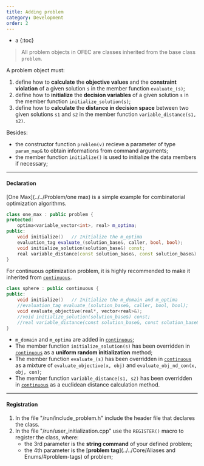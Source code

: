 ```yaml
---
title: Adding problem
category: Development
order: 2
---
```

- a
{:toc}

>All problem objects in OFEC are classes inherited from the base class `problem`.

A problem object must:
1. define how to **calculate** the **objective values** and the **constraint violation** of a given solution `s` in the member function `evaluate_(s)`;
1. define how to **initialize** the **decision variables** of a given solution `s` in the member function `initialize_solution(s)`;
1. define how to **calculate** the **distance in decision space** between two given solutions `s1` and `s2` in the member function `variable_distance(s1, s2)`.

Besides:
- the constructor function `problem(v)` recieve a parameter of type `param_map&` to obtain informations from command arguments;
- the member function `initialize()` is used to initialize the data members if necessary;

---

#### Declaration

[One Max](../../Problem/one max) is a simple example for combinatorial optimization algorithms.

```c++
class one_max : public problem {
protected:
    optima<variable_vector<int>, real> m_optima;
public:
    void initialize()   // Initialize the m_optima
    evaluation_tag evaluate_(solution_base&, caller, bool, bool);
    void initialize_solution(solution_base&) const;
    real variable_distance(const solution_base&, const solution_base&) const;
}
```

For continuous optimization problem, it is highly recommended to make it inherited from [`continuous`](../../Problem/continuous).

```c++
class sphere : public continuous {
public:
    void initialize()   // Initialize the m_domain and m_optima
    //evaluation_tag evaluate_(solution_base&, caller, bool, bool);
    void evaluate_objective(real*, vector<real>&);
    //void initialize_solution(solution_base&) const;
    //real variable_distance(const solution_base&, const solution_base&) const;
}
```
- `m_domain` and `m_optima` are added in [`continuous`](../../Problem/continuous);
- The member function `initialize_solution(s)` has been overridden in [`continuous`](../../Problem/continuous) as a **uniform random initialization** method;
- The member function `evaluate_(s)` has been overridden in [`continuous`](../../Problem/continuous) as a mixture of `evaluate_objective(x, obj)` and `evaluate_obj_nd_con(x, obj, con)`;
- The member function `variable_distance(s1, s2)` has been overridden in [`continuous`](../../Problem/continuous) as a euclidean distance calculation method.

---

#### Registration

1. In the file "/run/include_problem.h" include the header file that declares the class.
2. In the file "/run/user_initialization.cpp" use the `REGISTER()` macro to register the class, where:
	- the 3rd parameter is the **string command** of your defined problem;
	- the 4th parameter is the [**problem tag**](../../Core/Aliases and Enums/#problem-tags) of problem;